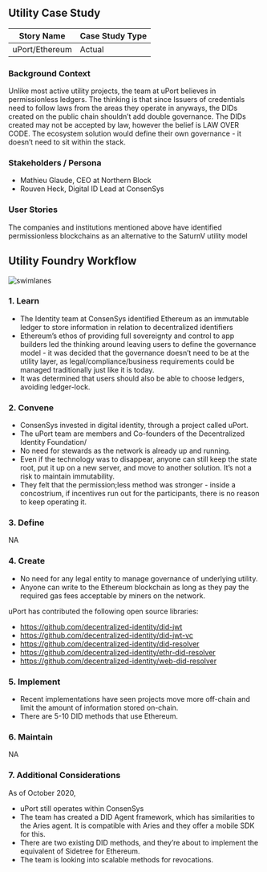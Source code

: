 ## Utility Case Study

| Story Name | Case Study Type |
| --- | --- |
| uPort/Ethereum | Actual|

### Background Context
Unlike most active utility projects, the team at uPort believes in permissionless ledgers. The thinking is that since Issuers of credentials need to follow laws from the areas they operate in anyways, the DIDs created on the public chain shouldn’t add double governance. The DIDs created may not be accepted by law, however the belief is LAW OVER CODE. The ecosystem solution would define their own governance - it doesn’t need to sit within the stack.

### Stakeholders / Persona
* Mathieu Glaude, CEO at Northern Block
* Rouven Heck, Digital ID Lead at ConsenSys

### User Stories
The companies and institutions mentioned above have identified permissionless blockchains as an alternative to the SaturnV utility model

## Utility Foundry Workflow

![swimlanes](https://github.com/trustoverip/utility-foundry-wg/blob/master/workflow/img/workflow-swimlanes.png)

### 1. Learn
* The Identity team at ConsenSys identified Ethereum as an immutable ledger to store information in relation to decentralized identifiers
* Ethereum’s ethos of providing full sovereignty and control to app builders led the thinking around leaving users to define the governance model - it was decided that the governance doesn’t need to be at the utility layer, as legal/compliance/business requirements could be managed traditionally just like it is today.
* It was determined that users should also be able to choose ledgers, avoiding ledger-lock.


### 2. Convene

* ConsenSys invested in digital identity, through a project called uPort.
* The uPort team are members and Co-founders of the Decentralized Identity Foundation/
* No need for stewards as the network is already up and running.
* Even if the technology was to disappear, anyone can still keep the state root, put it up on a new server, and move to another solution. It’s not a risk to maintain immutability.
* They felt that the permission;less method was stronger - inside a concostrium, if incentives run out for the participants, there is no reason to keep operating it.


### 3. Define
NA

### 4. Create

* No need for any legal entity to manage governance of underlying utility.
* Anyone can write to the Ethereum blockchain as long as they pay the required gas fees acceptable by miners on the network.

uPort has contributed the following open source libraries:

* https://github.com/decentralized-identity/did-jwt
* https://github.com/decentralized-identity/did-jwt-vc
* https://github.com/decentralized-identity/did-resolver
* https://github.com/decentralized-identity/ethr-did-resolver
* https://github.com/decentralized-identity/web-did-resolver

### 5. Implement
* Recent implementations have seen projects move more off-chain and limit the amount of information stored on-chain.
* There are 5-10 DID methods that use Ethereum.

### 6. Maintain
NA

### 7. Additional Considerations

As of October 2020,
* uPort still operates within ConsenSys
* The team has created a DID Agent framework, which has similarities to the Aries agent. It is compatible with Aries and they offer a mobile SDK for this.
* There are two existing DID methods, and they’re about to implement the equivalent of Sidetree for Ethereum.
* The team is looking into scalable methods for revocations.




